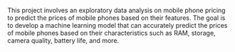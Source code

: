 This project involves an exploratory data analysis on mobile phone pricing to predict the prices of mobile phones based on their features. The goal is to develop a machine learning model that can accurately predict the prices of mobile phones based on their characteristics such as RAM, storage, camera quality, battery life, and more.
